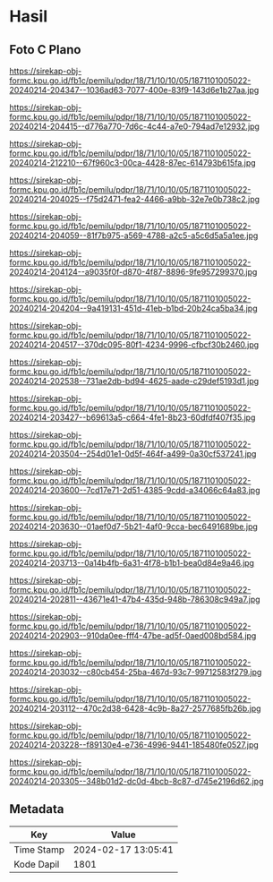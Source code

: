 # Hasil

## Foto C Plano

https://sirekap-obj-formc.kpu.go.id/fb1c/pemilu/pdpr/18/71/10/10/05/1871101005022-20240214-204347--1036ad63-7077-400e-83f9-143d6e1b27aa.jpg

https://sirekap-obj-formc.kpu.go.id/fb1c/pemilu/pdpr/18/71/10/10/05/1871101005022-20240214-204415--d776a770-7d6c-4c44-a7e0-794ad7e12932.jpg

https://sirekap-obj-formc.kpu.go.id/fb1c/pemilu/pdpr/18/71/10/10/05/1871101005022-20240214-212210--67f960c3-00ca-4428-87ec-614793b615fa.jpg

https://sirekap-obj-formc.kpu.go.id/fb1c/pemilu/pdpr/18/71/10/10/05/1871101005022-20240214-204025--f75d2471-fea2-4466-a9bb-32e7e0b738c2.jpg

https://sirekap-obj-formc.kpu.go.id/fb1c/pemilu/pdpr/18/71/10/10/05/1871101005022-20240214-204059--81f7b975-a569-4788-a2c5-a5c6d5a5a1ee.jpg

https://sirekap-obj-formc.kpu.go.id/fb1c/pemilu/pdpr/18/71/10/10/05/1871101005022-20240214-204124--a9035f0f-d870-4f87-8896-9fe957299370.jpg

https://sirekap-obj-formc.kpu.go.id/fb1c/pemilu/pdpr/18/71/10/10/05/1871101005022-20240214-204204--9a419131-451d-41eb-b1bd-20b24ca5ba34.jpg

https://sirekap-obj-formc.kpu.go.id/fb1c/pemilu/pdpr/18/71/10/10/05/1871101005022-20240214-204517--370dc095-80f1-4234-9996-cfbcf30b2460.jpg

https://sirekap-obj-formc.kpu.go.id/fb1c/pemilu/pdpr/18/71/10/10/05/1871101005022-20240214-202538--731ae2db-bd94-4625-aade-c29def5193d1.jpg

https://sirekap-obj-formc.kpu.go.id/fb1c/pemilu/pdpr/18/71/10/10/05/1871101005022-20240214-203427--b69613a5-c664-4fe1-8b23-60dfdf407f35.jpg

https://sirekap-obj-formc.kpu.go.id/fb1c/pemilu/pdpr/18/71/10/10/05/1871101005022-20240214-203504--254d01e1-0d5f-464f-a499-0a30cf537241.jpg

https://sirekap-obj-formc.kpu.go.id/fb1c/pemilu/pdpr/18/71/10/10/05/1871101005022-20240214-203600--7cd17e71-2d51-4385-9cdd-a34066c64a83.jpg

https://sirekap-obj-formc.kpu.go.id/fb1c/pemilu/pdpr/18/71/10/10/05/1871101005022-20240214-203630--01aef0d7-5b21-4af0-9cca-bec6491689be.jpg

https://sirekap-obj-formc.kpu.go.id/fb1c/pemilu/pdpr/18/71/10/10/05/1871101005022-20240214-203713--0a14b4fb-6a31-4f78-b1b1-bea0d84e9a46.jpg

https://sirekap-obj-formc.kpu.go.id/fb1c/pemilu/pdpr/18/71/10/10/05/1871101005022-20240214-202811--43671e41-47b4-435d-948b-786308c949a7.jpg

https://sirekap-obj-formc.kpu.go.id/fb1c/pemilu/pdpr/18/71/10/10/05/1871101005022-20240214-202903--910da0ee-fff4-47be-ad5f-0aed008bd584.jpg

https://sirekap-obj-formc.kpu.go.id/fb1c/pemilu/pdpr/18/71/10/10/05/1871101005022-20240214-203032--c80cb454-25ba-467d-93c7-99712583f279.jpg

https://sirekap-obj-formc.kpu.go.id/fb1c/pemilu/pdpr/18/71/10/10/05/1871101005022-20240214-203112--470c2d38-6428-4c9b-8a27-2577685fb26b.jpg

https://sirekap-obj-formc.kpu.go.id/fb1c/pemilu/pdpr/18/71/10/10/05/1871101005022-20240214-203228--f89130e4-e736-4996-9441-185480fe0527.jpg

https://sirekap-obj-formc.kpu.go.id/fb1c/pemilu/pdpr/18/71/10/10/05/1871101005022-20240214-203305--348b01d2-dc0d-4bcb-8c87-d745e2196d62.jpg


## Metadata

| Key        | Value               |
| ---------- | ------------------- |
| Time Stamp | 2024-02-17 13:05:41 |
| Kode Dapil | 1801                |




